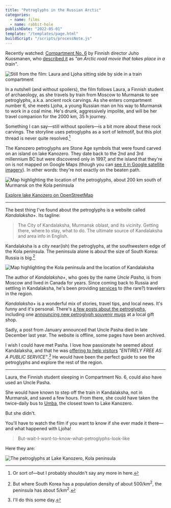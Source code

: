```yaml
---
title: "Petroglyphs in the Russian Arctic"
categories:
  - name: films
  - name: rabbit-hole
publishDate: "2022-05-01"
template: "/templates/page.html"
buildScript: "/scripts/processNote.js"
---
```


Recently watched: [Compartment No. 6](https://en.wikipedia.org/wiki/Compartment_No._6) by Finnish director Juho Kuosmanen, who [described it](https://www.theguardian.com/film/2022/apr/10/compartment-no-6-review-bittersweet-brief-encounter-on-an-arctic-bound-train) as _"an Arctic road movie that takes place in a train"_.

![Still from the film: Laura and Ljoha sitting side by side in a train compartment](/static/images/2022-05-01-compartment-no-6.webp)

In a nutshell (and without spoilers), the film follows Laura, a Finnish student of archaeology, as she travels by train from Moscow to Murmansk to see petroglyphs, a.k.a. ancient rock carvings. As she enters compartment number 6, she meets Ljoha, a young Russian man on his way to Murmansk to work in a coal mine. He's drunk, aggressively impolite, and will be her travel companion for the 2000 km, 35 h journey.

Something I can say—still without spoilers—is a bit more about these rock carvings. The storyline uses petroglyphs as a sort of leitmotif, but this plot thread is never quite resolved.[^1]

The Kanozero petroglyphs are Stone Age symbols that were found carved on an island on lake Kanozero. They date back to the 2nd and 3rd millennium BC but were discovered only in 1997, and the island that they're on is not mapped on Google Maps (though you can [see it in Google satellite imagery](https://www.google.com/maps/@67.0758344,34.0950796,1824m/data=!3m1!1e3)). In other words: they're not exactly on the beaten path.

![Map highlighting the location of the petroglyphs, about 200 km south of Murmansk on the Kola peninsula](/static/images/2022-05-01-lake-kanozero.jpg)

[Explore lake Kanozero on OpenStreetMap](https://www.openstreetmap.org/way/428921154)

---

The best thing I've found about the petroglyphs is a website called _Kandalaksha+_. Its tagline:

> The City of Kandalaksha, Murmansk oblast, and its vicinity. Getting there, where to stay, what to do. The ultimate source of Kandalaksha and area info in English.

Kandalaksha is a city near(ish) the petroglyphs, at the southwestern edge of the Kola peninsula. The peninsula alone is about the size of South Korea: Russia is big.[^2]

![Map highlighting the Kola peninsula and the location of Kandalaksha](/static/images/2022-05-01-kandalaksha.jpg)

The author of _Kandalaksha+_, who goes by the name _Uncle Pasha_, is from Moscow and lived in Canada for years. Since coming back to Russia and settling in Kandalaksha, he's been providing [services](https://web.archive.org/web/20210120152437/https://kandalaksha.su/services/) to (the rare?) travelers in the region.

_Kandalaksha+_ is a wonderful mix of stories, travel tips, and local news. It's funny and it's personal. There's [a few posts about the petroglyphs](https://web.archive.org/web/20210517125215/https://kandalaksha.su/category/south-kola/kanozero/), including one [announcing new petroglyph souvenir mugs](https://web.archive.org/web/20210302194415/https://kandalaksha.su/new-souvenirs-with-kanozeros-petroglyphs/) at a local gift shop.

Sadly, a post from January announced that Uncle Pasha died in late December last year. The website is offline, some pages have been archived.

I wish I could have met Pasha. I love how passionate he seemed about Kandalaksha, and that he was [offering to help visitors](https://web.archive.org/web/20210128043424/https://kandalaksha.su/free-for-asking-2/) _"ENTIRELY FREE AS A PUBLIC SERVICE"_.[^3] He would have been the perfect guide to see the petroglyphs and explore the rest of the region.

---

Laura, the Finnish student sleeping in Compartment No. 6, could also have used an Uncle Pasha.

She would have known to step off the train in Kandalaksha, not in Murmansk, and saved a few hours. From there, she could have taken the twice-daily bus to [Umba](https://web.archive.org/web/20210509204234/https://kandalaksha.su/umba/), the closest town to Lake Kanozero.

But she didn't.

You'll have to watch the film if you want to know if she ever made it there—and what happened with Ljoha!

> But-wait-I-want-to-know-what-petroglyphs-look-like

Here they are:

![The petroglyphs at Lake Kanozero, Kola peninsula](/static/images/2022-05-01-petroglyphs.jpg)

[^1]: Or sort of—but I probably shouldn't say any more in here.
[^2]: But where South Korea has a population density of about 500/km<sup>2</sup>, the peninsula has about 5/km<sup>2</sup>.
[^3]: I'll do this some day.
